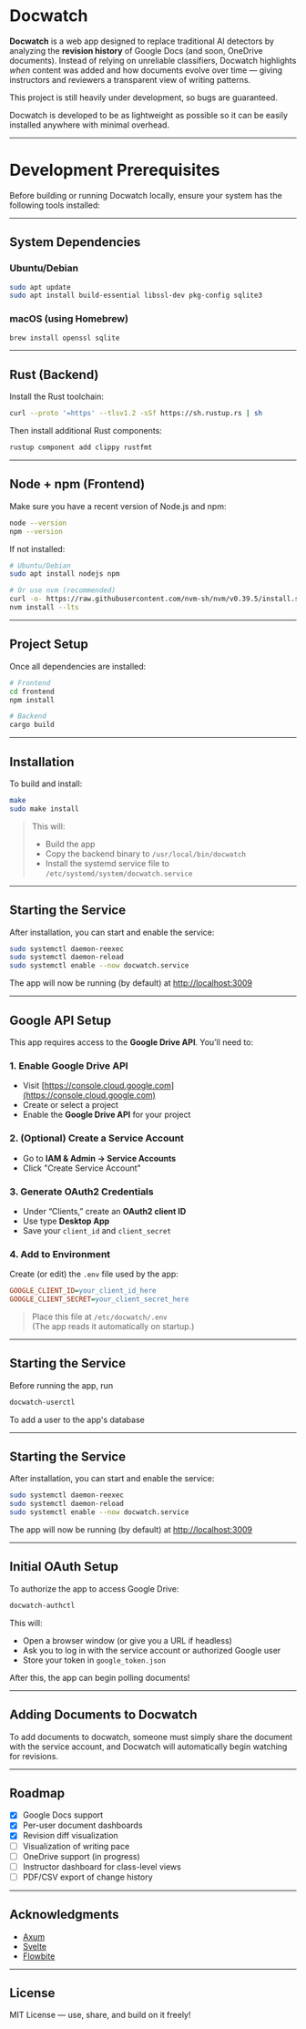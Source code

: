 # Docwatch

**Docwatch** is a web app designed to replace traditional AI detectors by analyzing the **revision history** of Google Docs (and soon, OneDrive documents). Instead of relying on unreliable classifiers, Docwatch highlights *when* content was added and how documents evolve over time — giving instructors and reviewers a transparent view of writing patterns.

This project is still heavily under development, so bugs are guaranteed.

Docwatch is developed to be as lightweight as possible so it can be easily installed anywhere with minimal overhead.

---

# Development Prerequisites

Before building or running Docwatch locally, ensure your system has the following tools installed:

---

## System Dependencies

### Ubuntu/Debian

```bash
sudo apt update
sudo apt install build-essential libssl-dev pkg-config sqlite3
```

### macOS (using Homebrew)

```bash
brew install openssl sqlite
```

---

## Rust (Backend)

Install the Rust toolchain:

```bash
curl --proto '=https' --tlsv1.2 -sSf https://sh.rustup.rs | sh
```

Then install additional Rust components:

```bash
rustup component add clippy rustfmt
```

---

## Node + npm (Frontend)

Make sure you have a recent version of Node.js and npm:

```bash
node --version
npm --version
```

If not installed:

```bash
# Ubuntu/Debian
sudo apt install nodejs npm

# Or use nvm (recommended)
curl -o- https://raw.githubusercontent.com/nvm-sh/nvm/v0.39.5/install.sh | bash
nvm install --lts
```

---

## Project Setup

Once all dependencies are installed:

```bash
# Frontend
cd frontend
npm install

# Backend
cargo build
```

---

## Installation

To build and install:

```bash
make
sudo make install
```

> This will:
> - Build the app
> - Copy the backend binary to `/usr/local/bin/docwatch`
> - Install the systemd service file to `/etc/systemd/system/docwatch.service`

---

## Starting the Service

After installation, you can start and enable the service:

```bash
sudo systemctl daemon-reexec
sudo systemctl daemon-reload
sudo systemctl enable --now docwatch.service
```

The app will now be running (by default) at [http://localhost:3009](http://localhost:3009)

---

## Google API Setup

This app requires access to the **Google Drive API**. You’ll need to:

### 1. Enable Google Drive API
- Visit [https://console.cloud.google.com](https://console.cloud.google.com)
- Create or select a project
- Enable the **Google Drive API** for your project

### 2. (Optional) Create a Service Account
- Go to **IAM & Admin → Service Accounts**
- Click "Create Service Account"

### 3. Generate OAuth2 Credentials
- Under “Clients,” create an **OAuth2 client ID**
- Use type **Desktop App**
- Save your `client_id` and `client_secret`

### 4. Add to Environment

Create (or edit) the `.env` file used by the app:

```ini
GOOGLE_CLIENT_ID=your_client_id_here
GOOGLE_CLIENT_SECRET=your_client_secret_here
```

> Place this file at `/etc/docwatch/.env`  
> (The app reads it automatically on startup.)

---

## Starting the Service

Before running the app, run

```bash
docwatch-userctl
```

To add a user to the app's database

---

## Starting the Service

After installation, you can start and enable the service:

```bash
sudo systemctl daemon-reexec
sudo systemctl daemon-reload
sudo systemctl enable --now docwatch.service
```

The app will now be running (by default) at [http://localhost:3009](http://localhost:3009)

---

## Initial OAuth Setup

To authorize the app to access Google Drive:

```bash
docwatch-authctl
```

This will:
- Open a browser window (or give you a URL if headless)
- Ask you to log in with the service account or authorized Google user
- Store your token in `google_token.json`

After this, the app can begin polling documents!

---

## Adding Documents to Docwatch

To add documents to docwatch, someone must simply share the document with the service account, and Docwatch will automatically begin watching for revisions.

---

## Roadmap

- [x] Google Docs support
- [x] Per-user document dashboards
- [x] Revision diff visualization
- [ ] Visualization of writing pace
- [ ] OneDrive support (in progress)
- [ ] Instructor dashboard for class-level views
- [ ] PDF/CSV export of change history

---

## Acknowledgments

- [Axum](https://docs.rs/axum)
- [Svelte](https://svelte.dev)
- [Flowbite](https://flowbite.com)

---

## License

MIT License — use, share, and build on it freely!
